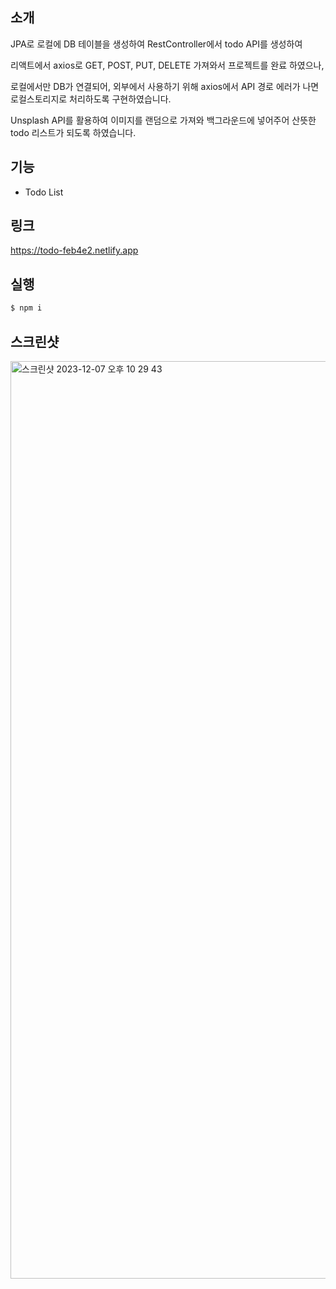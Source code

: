 ## 소개
JPA로 로컬에 DB 테이블을 생성하여 RestController에서 todo API를 생성하여 

리액트에서 axios로 GET, POST, PUT, DELETE 가져와서 프로젝트를 완료 하였으나, 

로컬에서만 DB가 연결되어, 외부에서 사용하기 위해 axios에서 API 경로 에러가 나면 로컬스토리지로 처리하도록 구현하였습니다. 

Unsplash API를 활용하여 이미지를 랜덤으로 가져와 백그라운드에 넣어주어 산뜻한 todo 리스트가 되도록 하였습니다.
  

## 기능
- Todo List
  
## 링크
https://todo-feb4e2.netlify.app

## 실행
```bash
$ npm i 
```

## 스크린샷
<img width="1468" alt="스크린샷 2023-12-07 오후 10 29 43" src="https://github.com/121Mbp/todo/assets/11451648/4538693f-6db2-4ac7-a4ff-32d8db3b9cb8">


